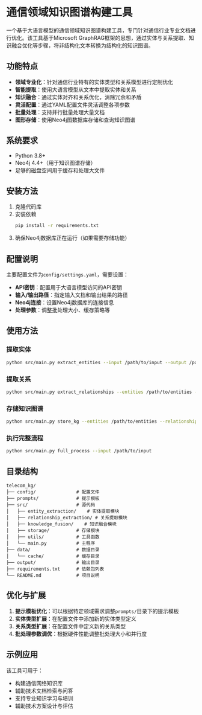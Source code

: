 # 通信领域知识图谱构建工具

一个基于大语言模型的通信领域知识图谱构建工具，专门针对通信行业专业文档进行优化。该工具基于Microsoft GraphRAG框架的思想，通过实体与关系提取、知识融合优化等步骤，将非结构化文本转换为结构化的知识图谱。

## 功能特点

- **领域专业化**：针对通信行业特有的实体类型和关系模型进行定制优化
- **智能提取**：使用大语言模型从文本中提取实体和关系
- **知识融合**：通过实体对齐和关系优化，消除冗余和矛盾
- **灵活配置**：通过YAML配置文件灵活调整各项参数
- **批量处理**：支持并行批量处理大量文档
- **图形存储**：使用Neo4j图数据库存储和查询知识图谱

## 系统要求

- Python 3.8+
- Neo4j 4.4+（用于知识图谱存储）
- 足够的磁盘空间用于缓存和处理大文件

## 安装方法

1. 克隆代码库
2. 安装依赖
   ```bash
   pip install -r requirements.txt
   ```
3. 确保Neo4j数据库正在运行（如果需要存储功能）

## 配置说明

主要配置文件为`config/settings.yaml`，需要设置：

- **API密钥**：配置用于大语言模型访问的API密钥
- **输入/输出路径**：指定输入文档和输出结果的路径
- **Neo4j连接**：设置Neo4j数据库的连接信息
- **处理参数**：调整批处理大小、缓存策略等

## 使用方法

### 提取实体

```bash
python src/main.py extract_entities --input /path/to/input --output /path/to/output
```

### 提取关系

```bash
python src/main.py extract_relationships --entities /path/to/entities --input /path/to/input --output /path/to/output
```

### 存储知识图谱

```bash
python src/main.py store_kg --entities /path/to/entities --relationships /path/to/relationships
```

### 执行完整流程

```bash
python src/main.py full_process --input /path/to/input
```

## 目录结构

```
telecom_kg/
├── config/               # 配置文件
├── prompts/              # 提示模板
├── src/                  # 源代码
│   ├── entity_extraction/    # 实体提取模块
│   ├── relationship_extraction/ # 关系提取模块
│   ├── knowledge_fusion/    # 知识融合模块
│   ├── storage/          # 存储模块
│   ├── utils/            # 工具函数
│   └── main.py           # 主程序
├── data/                 # 数据目录
│   └── cache/            # 缓存目录
├── output/               # 输出目录
├── requirements.txt      # 依赖包列表
└── README.md             # 项目说明
```

## 优化与扩展

1. **提示模板优化**：可以根据特定领域需求调整`prompts/`目录下的提示模板
2. **实体类型扩展**：在配置文件中添加新的实体类型定义
3. **关系类型扩展**：在配置文件中定义新的关系类型
4. **批处理参数调优**：根据硬件性能调整批处理大小和并行度

## 示例应用

该工具可用于：
- 构建通信网络知识库
- 辅助技术文档检索与问答
- 支持专业知识学习与培训
- 辅助技术方案设计与评估 